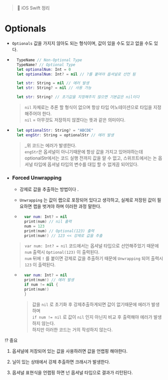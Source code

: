 > 📝 iOS Swift 정리

# Optionals

- `Optionals`  값을 가지지 않아도 되는 형식이며, 값이 있을 수도 있고 없을 수도 있다.

- ```swift
    TypeName // Non-Optional Type
    TypeName? // Optional Type
    let optionalNum: Int = 0
    let optionalNum: Int? = nil // ?를 붙여야 옵셔널로 선언 됨

    let str: String = nil // 에러 발생
    let str: String? = nil // 사용 가능

    let str: String? // 초기값을 지정해주지 않으면 기본값은 nil이다

    ```
    >  `nil` 자체로는 추론 할 형식이 없으며 항상 타입 어노테이션으로 타입을 지정해주어야 한다.<br>
    >  `nil` = 아무것도 저장하지 않겠다는 뜻과 같은 의미이다.

- ```swift
    let optionalStr: String? = "ABCDE"
    let engStr: String = optionalStr // 에러 발생
    ```
    > _위 코드는 에러가 발생한다.<br>
    > `engStr`은 옵셔널이 아니기때문에 항상 값을 가지고 있어야하는데 optionalStr에서는 코드 실행 전까지 값을 알 수 없고, 스위프트에서는 논 옵셔널 타입에 옵셔널 타입의 변수를 대입 할 수 없게끔 되어있다.

  
- ### Forced Unwrapping
    - 강제로 값을 추출하는 방법이다 .
    - `Unwrapping` 는 값이 랩으로 포장되어 있다고 생각하고, 실제로 저장된 값이 필요하면 랩을 벗겨야 하며 이러한 과정 말한다.

    - ```swift
        var num: Int? = nil
        print(num) // nil 출력
        num = 123
        print(num) // Optional(123) 출력
        print(num!) // 123 << 강제로 값을 추출
        ```
    >  `var num: Int? = nil` 코드에서는 옵셔널 타입으로 선언해주었기 때문에 `num` 출력시 `Optional(123)` 이 출력된다.<br>
    >  `num` 뒤에 `!` 를 붙이면 강제로 값을 추출하기 때문에 `Unwrapping` 되어 출력시 `123` 이 출력된다.

    - ```swift
        var num: Int? = nil
        print(num!) // 에러 발생
        if num != nil {
        print(num!)
        }
        ```
        > 값을 `nil` 로 초기화 후 강제추출하게되면 값이 없기때문에 에러가 발생하며 <br>
        >  `if num != nil` 로 값이 `nil` 인지 아닌지 비교 후 출력해야 에러가 발생하지 않는다. <br>
        > 하지만 이러한 코드는 거의 작성하지 않는다.

⁉️ 중요

1. 옵셔널에 저장되어 있는 값을 사용하려면 값을 언랩핑 해야한다.

2. 닐이 있는 상태에서 강제 추출하면 크래시가 발생한다.

3. 옵셔널 표현식을 언랩핑 하면 넌 옵셔널 타입으로 결과가 리턴된다.
